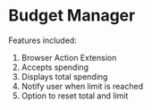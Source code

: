 # Budget Manager
Features included:
<ol>
    <li>Browser Action Extension</li>
    <li>Accepts spending</li>
    <li>Displays total spending</li>
    <li> Notify user when limit is reached</li>
    <li>Option to reset total and limit</li>
</ol>
<br><br>
